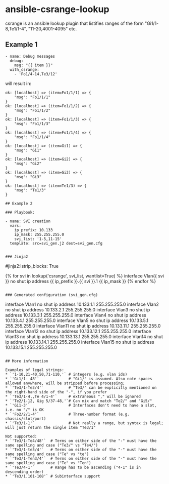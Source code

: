 # ansible-csrange-lookup
csrange is an ansible lookup plugin that listifies ranges of the form "Gi1/1-8,Te1/1-4", "11-20,4001-4095" etc.

## Example 1

    - name: Debug messages
      debug:
        msg: "{{ item }}"
      with_csrange:
        - 'Fo1/4-14,Te3/12'

will result in:

```
ok: [localhost] => (item=Fo1/1/1) => {
    "msg": "Fo1/1/1"
}
ok: [localhost] => (item=Fo1/1/2) => {
    "msg": "Fo1/1/2"
}
ok: [localhost] => (item=Fo1/1/3) => {
    "msg": "Fo1/1/3"
}
ok: [localhost] => (item=Fo1/1/4) => {
    "msg": "Fo1/1/4"
}
ok: [localhost] => (item=Gi1) => {
    "msg": "Gi1"
}
ok: [localhost] => (item=Gi2) => {
    "msg": "Gi2"
}
ok: [localhost] => (item=Gi3) => {
    "msg": "Gi3"
}
ok: [localhost] => (item=Te1/3) => {
    "msg": "Te1/3"
}

## Example 2

### Playbook:
```
    - name: SVI creation
      vars:
        ip_prefix: 10.133
        ip_mask: 255.255.255.0
        svi_list: '1-5,11-15'
      template: src=svi_gen.j2 dest=svi_gen.cfg
```

### Jinja2

```
#jinja2:lstrip_blocks: True

{% for svi in lookup('csrange', svi_list, wantlist=True) %}
interface Vlan{{ svi }}
no shut
ip address {{ ip_prefix }}.{{ svi }}.1 {{ ip_mask }}
{% endfor %}
```

### Generated configuration (svi_gen.cfg)
```
interface Vlan1
no shut
ip address 10.133.1.1 255.255.255.0
interface Vlan2
no shut
ip address 10.133.2.1 255.255.255.0
interface Vlan3
no shut
ip address 10.133.3.1 255.255.255.0
interface Vlan4
no shut
ip address 10.133.4.1 255.255.255.0
interface Vlan5
no shut
ip address 10.133.5.1 255.255.255.0
interface Vlan11
no shut
ip address 10.133.11.1 255.255.255.0
interface Vlan12
no shut
ip address 10.133.12.1 255.255.255.0
interface Vlan13
no shut
ip address 10.133.13.1 255.255.255.0
interface Vlan14
no shut
ip address 10.133.14.1 255.255.255.0
interface Vlan15
no shut
ip address 10.133.15.1 255.255.255.0
```

## More information

Examples of legal strings:
* `'1-10,21-40,50,71-110,'` # integers (e.g. vlan ids)
* `'Gi1/1- 48'`             # "Gi1/" is assumed. Also note spaces allowed anywhere, will be stripped before processing; 
* `'Te3/1-Te3/4'`           # "Te3/" can be explicitly mentioned on the right-hand side of the "-", if you prefer
* `'Te3/1-4,,Te 4/1-4'`     # extraneous "," will be ignored
* `'Te2/1-12, Gig 5/37-48,'`# Can mix and match "Te2/" and "Gi5/"
* `'Gi1-3'`                 # Interfaces don't need to have a slot, i.e. no "/" is OK
* `'Fo2/2/1-4'`             # Three-number format (e.g. chassis/slot/port)
* `'Te3/1-1'`               # Not really a range, but syntax is legal; will just return the single item "Te3/1"

Not supported:
* `'Te3/1-Te4/48'`  # Terms on either side of the "-" must have the same spelling and case ("Te3/" vs "Te4/")
* `'Te3/1-te3/4'`   # Terms on either side of the "-" must have the same spelling and case ("Te" vs "te")
* `'Te3/1-Ten3/4'`  # Terms on either side of the "-" must have the same spelling and case ("Te" vs "Ten")
* `'Te3/4-1'`       # Range has to be ascending ("4-1" is in descending order)
* `'Te3/1.101-108'` # Subinterface support

